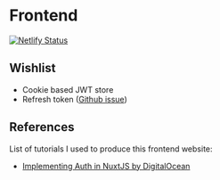 # Frontend

[![Netlify Status](https://api.netlify.com/api/v1/badges/9166b573-1cee-48eb-89e4-c9b60a47c938/deploy-status)](https://app.netlify.com/sites/yafig/deploys)

## Wishlist

- Cookie based JWT store
- Refresh token ([Github issue](https://github.com/nuxt-community/auth-module/issues/686))

## References

List of tutorials I used to produce this frontend website:

- [Implementing Auth in NuxtJS by DigitalOcean](https://www.digitalocean.com/community/tutorials/implementing-authentication-in-nuxtjs-app)
